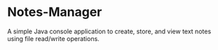 # Notes-Manager
A simple Java console application to create, store, and view text notes using file read/write operations.
